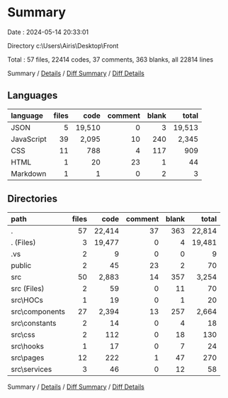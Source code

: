 # Summary

Date : 2024-05-14 20:33:01

Directory c:\\Users\\Airis\\Desktop\\Front

Total : 57 files,  22414 codes, 37 comments, 363 blanks, all 22814 lines

Summary / [Details](details.md) / [Diff Summary](diff.md) / [Diff Details](diff-details.md)

## Languages
| language | files | code | comment | blank | total |
| :--- | ---: | ---: | ---: | ---: | ---: |
| JSON | 5 | 19,510 | 0 | 3 | 19,513 |
| JavaScript | 39 | 2,095 | 10 | 240 | 2,345 |
| CSS | 11 | 788 | 4 | 117 | 909 |
| HTML | 1 | 20 | 23 | 1 | 44 |
| Markdown | 1 | 1 | 0 | 2 | 3 |

## Directories
| path | files | code | comment | blank | total |
| :--- | ---: | ---: | ---: | ---: | ---: |
| . | 57 | 22,414 | 37 | 363 | 22,814 |
| . (Files) | 3 | 19,477 | 0 | 4 | 19,481 |
| .vs | 2 | 9 | 0 | 0 | 9 |
| public | 2 | 45 | 23 | 2 | 70 |
| src | 50 | 2,883 | 14 | 357 | 3,254 |
| src (Files) | 2 | 59 | 0 | 11 | 70 |
| src\\HOCs | 1 | 19 | 0 | 1 | 20 |
| src\\components | 27 | 2,394 | 13 | 257 | 2,664 |
| src\\constants | 2 | 14 | 0 | 4 | 18 |
| src\\css | 2 | 112 | 0 | 18 | 130 |
| src\\hooks | 1 | 17 | 0 | 7 | 24 |
| src\\pages | 12 | 222 | 1 | 47 | 270 |
| src\\services | 3 | 46 | 0 | 12 | 58 |

Summary / [Details](details.md) / [Diff Summary](diff.md) / [Diff Details](diff-details.md)